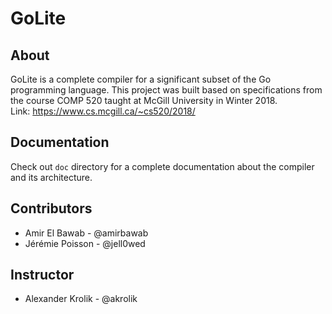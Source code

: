# GoLite

## About
GoLite is a complete compiler for a significant subset of the Go programming language. This project was 
built based on specifications from the course COMP 520 taught at McGill University in Winter 2018.  
Link: https://www.cs.mcgill.ca/~cs520/2018/  

## Documentation
Check out `doc` directory for a complete documentation about the compiler and its architecture.  

## Contributors
- Amir El Bawab - @amirbawab  
- Jérémie Poisson - @jell0wed

## Instructor
- Alexander Krolik - @akrolik
